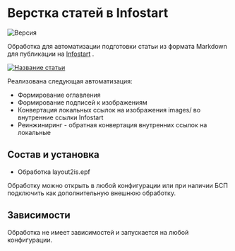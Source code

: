# Верстка статей в Infostart
![Версия](https://img.shields.io/badge/Версия_1С-8.3.24-yellow)

Обработка для автоматизации подготовки статьи из формата Markdown для публикации на [Infostart](https://infostart.ru/) .

[![Название статьи](https://infostart.ru/bitrix/templates/sandbox_empty/assets/tpl/abo/img/logo.svg)](https://infostart.ru/1c/tools/2145718/)

Реализована следующая автоматизация:
- Формирование оглавления
- Формирование подписей к изображениям
- Конвертация локальных ссылок на изображения images/ во внутренние ссылки Infostart
- Реинжиниринг - обратная конвертация внутренних ссылок на локальные
## Состав и установка

- Обработка layout2is.epf

Обработку можно открыть в любой конфигурации или при наличии БСП подключить как дополнительную внешнюю обработку.

## Зависимости

Обработка не имеет зависимостей и запускается на любой конфигурации.

